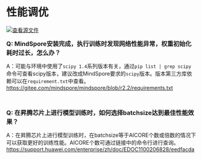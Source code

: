 # 性能调优

[![查看源文件](https://mindspore-website.obs.cn-north-4.myhuaweicloud.com/website-images/r2.2/resource/_static/logo_source.svg)](https://gitee.com/mindspore/docs/blob/r2.2/docs/mindspore/source_zh_cn/faq/performance_tuning.md)

<font size=3>**Q: MindSpore安装完成，执行训练时发现网络性能异常，权重初始化耗时过长，怎么办？**</font>  

A：可能与环境中使用了`scipy 1.4`系列版本有关，通过`pip list | grep scipy`命令可查看scipy版本，建议改成MindSpore要求的`scipy`版本。版本第三方库依赖可以在`requirement.txt`中查看。
<https://gitee.com/mindspore/mindspore/blob/r2.2/requirements.txt>

<br/>

<font size=3>**Q: 在昇腾芯片上进行模型训练时，如何选择batchsize达到最佳性能效果？**</font>  

A：在昇腾芯片上进行模型训练时，在batchsize等于AICORE个数或倍数的情况下可以获取更好的训练性能。AICORE个数可通过链接中的命令行进行查询。
<https://support.huawei.com/enterprise/zh/doc/EDOC1100206828/eedfacda>
